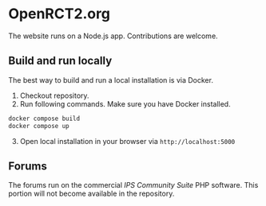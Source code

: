 # OpenRCT2.org
The website runs on a Node.js app. Contributions are welcome.

## Build and run locally
The best way to build and run a local installation is via Docker.

1. Checkout repository.
2. Run following commands. Make sure you have Docker installed.
```bash
docker compose build
docker compose up
```
3. Open local installation in your browser via `http://localhost:5000`

## Forums
The forums run on the commercial *IPS Community Suite* PHP software. This portion will not become available in the repository.
